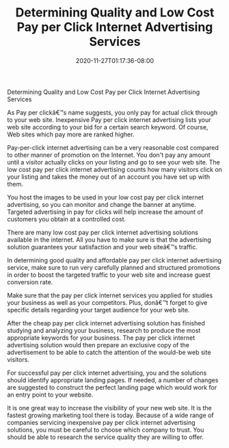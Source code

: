 ﻿---
title: "Determining Quality and Low Cost Pay per Click Internet Advertising Services"
date: 2020-11-27T01:17:36-08:00
description: "25 articles marketing Tips for Web Success"
featured_image: "/images/25 articles marketing.jpg"
tags: ["25 articles marketing"]
---

Determining Quality and Low Cost Pay per Click Internet Advertising Services


As Pay per clickâ€™s name suggests, you only pay for actual click through to your web site. Inexpensive Pay per click internet advertising lists your web site according to your bid for a certain search keyword. Of course, Web sites which pay more are ranked higher.

Pay-per-click internet advertising can be a very reasonable cost compared to other manner of promotion on the Internet. You don't pay any amount until a visitor actually clicks on your listing and go to see your web site. The low cost pay per click internet advertising counts how many visitors click on your listing and takes the money out of an account you have set up with them.

You host the images to be used in your low cost pay per click internet advertising, so you can monitor and change the banner at anytime. Targeted advertising in pay for clicks will help increase the amount of customers you obtain at a controlled cost.

There are many low cost pay per click internet advertising solutions available in the internet. All you have to make sure is that the advertising solution guarantees your satisfaction and your web siteâ€™s traffic.

In determining good quality and affordable pay per click internet advertising service, make sure to run very carefully planned and structured promotions in order to boost the targeted traffic to your web site and increase guest conversion rate.

Make sure that the pay per click internet services you applied for studies your business as well as your competitors. Plus, donâ€™t forget to give specific details regarding your target audience for your web site.

After the cheap pay per click internet advertising solution has finished studying and analyzing your business, research to produce the most appropriate keywords for your business. The pay per click internet advertising solution would then prepare an exclusive copy of the advertisement to be able to catch the attention of the would-be web site visitors.

For successful pay per click internet advertising, you and the solutions should identify appropriate landing pages. If needed, a number of changes are suggested to construct the perfect landing page which would work for an entry point to your website.

It is one great way to increase the visibility of your new web site.  It is the fastest growing marketing tool there is today. Because of a wide range of companies servicing inexpensive pay per click internet advertising solutions, you must be careful to choose which company to trust. You should be able to research the service quality they are willing to offer. 



